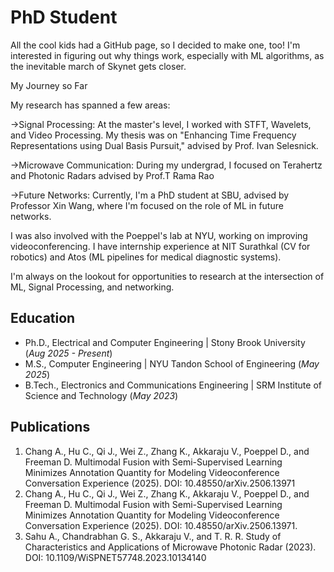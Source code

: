 # PhD Student

All the cool kids had a GitHub page, so I decided to make one, too! I'm interested in figuring out why things work, especially with ML algorithms, as the inevitable march of Skynet gets closer.

My Journey so Far

My research has spanned a few areas:

->Signal Processing: At the master's level, I worked with STFT, Wavelets, and Video Processing. My thesis was on "Enhancing Time Frequency Representations using Dual Basis Pursuit," advised by Prof. Ivan Selesnick.

->Microwave Communication: During my undergrad, I focused on Terahertz and Photonic Radars advised by Prof.T Rama Rao

->Future Networks: Currently, I'm a PhD student at SBU, advised by Professor Xin Wang, where I'm focused on the role of ML in future networks.

I was also involved with the Poeppel's lab at NYU, working on improving videoconferencing. I have internship experience at NIT Surathkal (CV for robotics) and Atos (ML pipelines for medical diagnostic systems).

I'm always on the lookout for opportunities to research at the intersection of ML, Signal Processing, and networking.

## Education
- Ph.D., Electrical and Computer Engineering | Stony Brook University (_Aug 2025 - Present_)								       		
- M.S., Computer Engineering | NYU Tandon School of Engineering (_May 2025_)	 			        		
- B.Tech., Electronics and Communications Engineering | SRM Institute of Science and Technology (_May 2023_)


## Publications
1. Chang A., Hu C., Qi J., Wei Z., Zhang K., Akkaraju V., Poeppel D., and Freeman D. Multimodal Fusion with Semi-Supervised Learning Minimizes Annotation Quantity for Modeling Videoconference Conversation Experience (2025). DOI: 10.48550/arXiv.2506.13971
2. Chang A., Hu C., Qi J., Wei Z., Zhang K., Akkaraju V., Poeppel D., and Freeman D. Multimodal Fusion with Semi-Supervised Learning Minimizes Annotation Quantity for Modeling Videoconference Conversation Experience (2025). DOI: 10.48550/arXiv.2506.13971.
3. Sahu A., Chandrabhan G. S., Akkaraju V., and T. R. R. Study of Characteristics and Applications of Microwave Photonic Radar (2023). DOI: 10.1109/WiSPNET57748.2023.10134140

